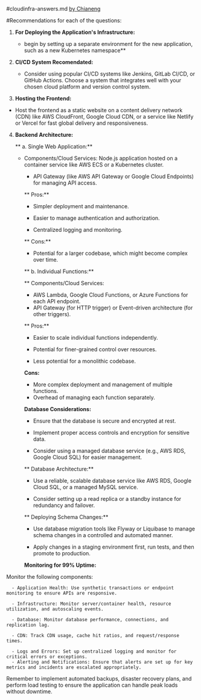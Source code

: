 #cloudinfra-answers.md 
[by Chianeng](#2023-09-26) 


#Recommendations for each of the questions:

1. **For Deploying the Application's Infrastructure:**

   - begin by setting up a separate environment for the new application, such as a new Kubernetes namespace**


2.  **CI/CD System Recomendated:**

    - Consider using popular CI/CD systems like Jenkins, GitLab CI/CD, or GitHub Actions. Choose a system that integrates well with your chosen cloud platform and version control system.

3.   **Hosting the Frontend:**

   - Host the frontend as a static website on a content delivery network (CDN) like AWS CloudFront, Google Cloud CDN, or a service like Netlify or Vercel for fast global delivery and responsiveness.

    
4.   **Backend Architecture:**

      ** a. Single Web Application:**

      - Components/Cloud Services:
        Node.js application hosted on a container service like AWS ECS or a Kubernetes cluster.

        - API Gateway (like AWS API Gateway or Google Cloud Endpoints) for managing API access.

        ** Pros:**
        - Simpler deployment and maintenance.

        - Easier to manage authentication and authorization.

        - Centralized logging and monitoring.

         ** Cons:**

        - Potential for a larger codebase, which might become complex over time.

         ** b. Individual Functions:**

         ** Components/Cloud Services:

        - AWS Lambda, Google Cloud Functions, or Azure Functions for each API endpoint.
        - API Gateway (for HTTP trigger) or Event-driven architecture (for other triggers).

        ** Pros:** 
        - Easier to scale individual functions independently.
                    
        - Potential for finer-grained control over resources.
        - Less potential for a monolithic codebase.

        **Cons:**
        - More complex deployment and management of multiple functions.
        - Overhead of managing each function separately.

        **Database Considerations:**

        - Ensure that the database is secure and encrypted at rest.

        - Implement proper access controls and encryption for sensitive data.

        - Consider using a managed database service (e.g., AWS RDS, Google Cloud SQL) for easier management.

        ** Database Architecture:** 

        - Use a reliable, scalable database service like AWS RDS, Google Cloud SQL, or a managed MySQL service.

        - Consider setting up a read replica or a standby instance for redundancy and failover.

        ** Deploying Schema Changes:**

        - Use database migration tools like Flyway or Liquibase to manage schema changes in a controlled and     automated manner.

        - Apply changes in a staging environment first, run tests, and then promote to production.

        **Monitoring for 99% Uptime:**

Monitor the following components:

      - Application Health: Use synthetic transactions or endpoint monitoring to ensure APIs are responsive.

      - Infrastructure: Monitor server/container health, resource utilization, and autoscaling events.

      - Database: Monitor database performance, connections, and replication lag.

      - CDN: Track CDN usage, cache hit ratios, and request/response times.

      - Logs and Errors: Set up centralized logging and monitor for critical errors or exceptions.
      - Alerting and Notifications: Ensure that alerts are set up for key metrics and incidents are escalated appropriately.
        
Remember to implement automated backups, disaster recovery plans, and perform load testing to ensure the application can handle peak loads without downtime.
